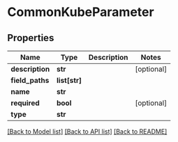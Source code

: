 # CommonKubeParameter

## Properties
Name | Type | Description | Notes
------------ | ------------- | ------------- | -------------
**description** | **str** |  | [optional] 
**field_paths** | **list[str]** |  | 
**name** | **str** |  | 
**required** | **bool** |  | [optional] 
**type** | **str** |  | 

[[Back to Model list]](../README.md#documentation-for-models) [[Back to API list]](../README.md#documentation-for-api-endpoints) [[Back to README]](../README.md)

